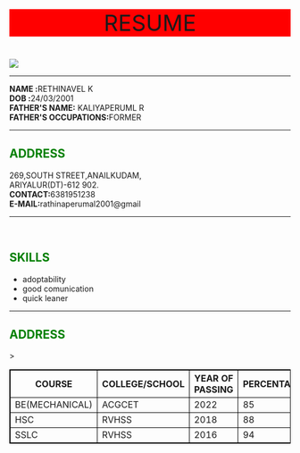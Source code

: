 <!doctype html>
<html> 
<head>
<p style="background-color:red;text-align:center;font-size:40px"> RESUME</p> 
<img src="photo.jpg">
</head>
<style>
 table,tr,td ,th
{ border:1px solid black
}
</style>
<hr>
<body>
<label><b> NAME :</b>RETHINAVEL K</label><br>
<label><b> DOB  :</b>24/03/2001</label><br>
<label><b> FATHER'S NAME:</b> KALIYAPERUML R </label><br>
<label> <b>FATHER'S OCCUPATIONS:</b>FORMER</label><br><hr>
<h2 style= "color: green;">ADDRESS</h2>
<p>
269,SOUTH STREET,ANAILKUDAM,<br>
ARIYALUR(DT)-612 902.<br>
<label><b>CONTACT:</b>6381951238</label><br>
<label><b>E-MAIL:</b>rathinaperumal2001@gmail</label><hr>
</p>
<br>
<h2 style="color:green;"> SKILLS</h2>
<ul>
<li>adoptability</li>
<li>good comunication</li>
<li>quick leaner</li>
</ul>
<hr>
<h2 style= "color: green;">ADDRESS</h2>
<table>
<tr>
<th>COURSE</th>
<th>COLLEGE/SCHOOL</th>
<th>YEAR OF PASSING</th>
<th>PERCENTAGE</th>
</tr> 

<tr>
<td>BE(MECHANICAL)</td>
<td> ACGCET</td>
<td> 2022</td>
<td> 85</td>
</tr>

<tr>
<td>HSC</td>
<td>RVHSS</td>>
<td>2018</td>
<td>88</td>
</tr>

<tr>
<td>SSLC</td>
<td>RVHSS</td>
<td>2016</td>
<td>94</td>
</tr>
</table>
</body>





</html>
